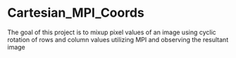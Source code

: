 # Cartesian_MPI_Coords
The goal of this project is to mixup pixel values of an image using cyclic rotation of rows and column values utilizing MPI and observing the resultant image
